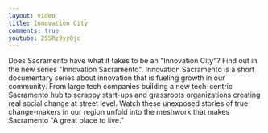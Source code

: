 ```yaml
---
layout: video
title: Innovation City
comments: true
youtube: 2SSRz9yy0jc
---
```


Does Sacramento have what it takes to be an "Innovation City"?
Find out in the new series "Innovation Sacramento".
Innovation Sacramento is a short documentary series about innovation that is fueling growth in our community. From large tech companies building a new tech-centric Sacramento hub to scrappy start-ups and grassroots organizations creating real social change at street level. Watch these unexposed stories of true change-makers in our region unfold into the meshwork that makes Sacramento "A great place to live."
